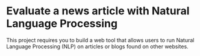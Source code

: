 # Evaluate a news article with Natural Language Processing
This project requires you to build a web tool that allows users to run Natural Language Processing (NLP) on articles or blogs found on other websites.